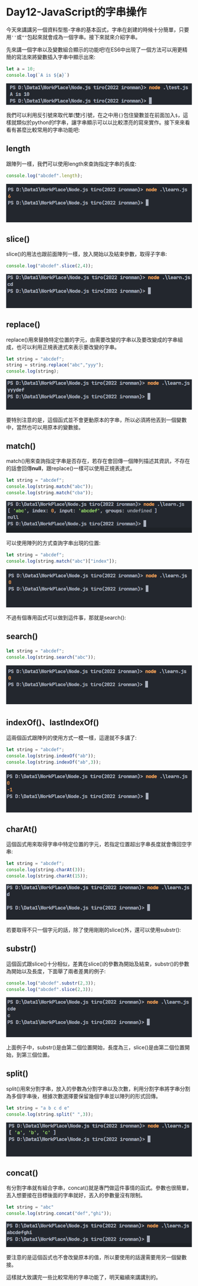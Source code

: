 # Day12-JavaScript的字串操作

今天來講講另一個資料型態-字串的基本函式，字串在創建的時候十分簡單，只要用`''`或`""`包起來就會成為一個字串。接下來就來介紹字串。


先來講一個字串以及變數組合顯示的功能吧!在ES6中出現了一個方法可以用更精簡的寫法來將變數插入字串中顯示出來:

```javascript
let a = 10;
console.log(`A is ${a}`)
```

![Day12-12](./img/Day12/12.png)

我們可以利用反引號來取代單(雙)引號，在之中用`{}`包住變數並在前面加入`$`，這樣就類似於python的f字串，讓字串顯示可以以比較漂亮的寫來實作。接下來來看看有甚麼比較常用的字串功能吧:

## length

跟陣列一樣，我們可以使用length來查詢指定字串的長度:

```javascript
console.log("abcdef".length);
```

![Day12-01](./img/Day12/01.png)

## slice()

slice()的用法也跟前面陣列一樣，放入開始以及結束參數，取得子字串:

```javascript
console.log("abcdef".slice(2,4));
```

![Day12-02](./img/Day12/02.png)

## replace()

replace()用來替換特定位置的字元，由需要改變的字串以及要改變成的字串組成，也可以利用正規表達式來表示要改變的字串。

```javascript
let string = "abcdef";
string = string.replace("abc","yyy");
console.log(string);
```

![Day12-03](./img/Day12/03.png)

要特別注意的是，這個函式並不會更動原本的字串，所以必須將他丟到一個變數中，當然也可以用原本的變數接。

## match()

match()用來查詢指定字串是否存在，若存在會回傳一個陣列描述其資訊，不存在的話會回傳**null**，跟replace()一樣可以使用正規表達式。

```javascript
let string = "abcdef";
console.log(string.match("abc"));
console.log(string.match("cba"));
```

![Day12-04](./img/Day12/04.png)

可以使用陣列的方式查詢字串出現的位置:

```javascript
let string = "abcdef";
console.log(string.match("abc")["index"]);
```

![Day12-05](./img/Day12/05.png)

不過有個專用函式可以做到這件事，那就是search():

## search()

```javascript
let string = "abcdef";
console.log(string.search("abc"));
```

![Day12-06](./img/Day12/06.png)

## indexOf()、lastIndexOf()

這兩個函式跟陣列的使用方式一模一樣，這邊就不多講了:

```javascript
let string = "abcdef";
console.log(string.indexOf("ab"));
console.log(string.indexOf("ab",3));
```

![Day12-07](./img/Day12/07.png)

## charAt()

這個函式用來取得字串中特定位置的字元，若指定位置超出字串長度就會傳回空字串:

```javascript
let string = "abcdef";
console.log(string.charAt(3));
console.log(string.charAt(15));
```

![Day12-08](./img/Day12/08.png)

若要取得不只一個字元的話，除了使用剛剛的slice()外，還可以使用substr():

## substr()

這個函式跟slice()十分相似，差異在slice()的參數為開始及結束，substr()的參數為開始以及長度，下面舉了兩者差異的例子:

```javascript
console.log("abcdef".substr(2,3));
console.log("abcdef".slice(2,3));
```

![Day12-09](./img/Day12/09.png)

上面例子中，substr()是由第二個位置開始，長度為三，slice()是由第二個位置開始，到第三個位置。

## split()

split()用來分割字串，放入的參數為分割字串以及次數，利用分割字串將字串分割為多個字串後，根據次數選擇要保留幾個字串並以陣列的形式回傳。

```javascript
let string = "a b c d e"
console.log(string.split(" ",3));
```

![Day12-10](./img/Day12/10.png)

## concat()

有分割字串就有組合字串，concat()就是專門做這件事情的函式。參數也很簡單，丟入想要接在目標後面的字串就好，丟入的參數量沒有限制。

```javascript
let string = "abc"
console.log(string.concat("def","ghi"));
```

![Day12-11](./img/Day12/11.png)

要注意的是這個函式也不會改變原本的值，所以要使用的話還需要用另一個變數接。

這樣就大致講完一些比較常用的字串功能了，明天繼續來講講別的。